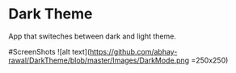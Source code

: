 # Dark Theme
App that switeches between dark and light theme.

#ScreenShots
![alt text](https://github.com/abhay-rawal/DarkTheme/blob/master/Images/DarkMode.png =250x250)
